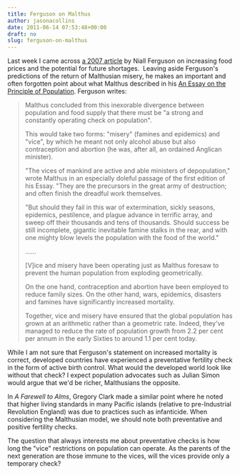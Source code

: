 ```yaml
---
title: Ferguson on Malthus
author: jasonacollins
date: 2011-06-14 07:53:48+00:00
draft: no
slug: ferguson-on-malthus
---
```


Last week I came across [a 2007 article](http://www.telegraph.co.uk/comment/personal-view/3641586/Worry-about-bread-not-oil.html) by Niall Ferguson on increasing food prices and the potential for future shortages.  Leaving aside Ferguson's predictions of the return of Malthusian misery, he makes an important and often forgotten point about what Malthus described in his [An Essay on the Principle of Population](http://www.gutenberg.org/ebooks/4239). Ferguson writes:


<blockquote>Malthus concluded from this inexorable divergence between population  and food supply that there must be "a strong and constantly operating  check on population".

This would take two forms: "misery" (famines and epidemics)  and "vice", by which he meant not only alcohol abuse but also  contraception and abortion (he was, after all, an ordained Anglican  minister).

"The vices of mankind are active and able ministers of  depopulation," wrote Malthus in an especially doleful passage of the  first edition of his Essay. "They are the precursors in the great army  of destruction; and often finish the dreadful work themselves.

"But should they fail in this war of extermination, sickly  seasons, epidemics, pestilence, and plague advance in terrific array,  and sweep off their thousands and tens of thousands. Should success be  still incomplete, gigantic inevitable famine stalks in the rear, and  with one mighty blow levels the population with the food of the world."

......

[V]ice and misery have been operating just as Malthus  foresaw to prevent the human population from exploding geometrically.

On the one hand, contraception and abortion have been  employed to reduce family sizes. On the other hand, wars, epidemics,  disasters and famines have significantly increased mortality.

Together, vice and misery have ensured that the global  population has grown at an arithmetic rather than a geometric rate.  Indeed, they've managed to reduce the rate of population growth from 2.2  per cent per annum in the early Sixties to around 1.1 per cent today.</blockquote>


While I am not sure that Ferguson's statement on increased mortality is correct, developed countries have experienced a preventative fertility check in the form of active birth control. What would the developed world look like without that check? I expect population advocates such as Julian Simon would argue that we'd be richer, Malthusians the opposite.

In *A Farewell to Alms*, Gregory Clark made a similar point where he noted that higher living standards in many Pacific islands (relative to pre-Industrial Revolution England) was due to practices such as infanticide. When considering the Malthusian model, we should note both preventative and positive fertility checks.

The question that always interests me about preventative checks is how long the "vice" restrictions on population can operate. As the parents of the next generation are those immune to the vices, will the vices provide only a temporary check?
